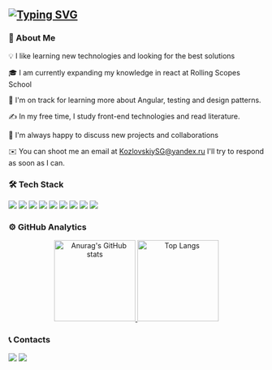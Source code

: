 ## [![Typing SVG](https://readme-typing-svg.herokuapp.com?lines=Hey+there!+I'm+Sergey)](https://git.io/typing-svg)
### :briefcase: About Me
:bulb: I like learning new technologies and looking for the best solutions

🎓 I am currently expanding my knowledge in react at Rolling Scopes School

🌱 I'm on track for learning more about Angular, testing and design patterns.

✍️  In my free time, I study front-end technologies and read literature.

💬 I'm always happy to discuss new projects and collaborations

✉️  You can shoot me an email at <KozlovskiySG@yandex.ru> I'll try to respond as soon as I can.

### 🛠 Tech Stack
<span><img src="https://img.shields.io/badge/-HTML5-orange"></span>
<span><img src="https://img.shields.io/badge/-CSS3-informational"></span>
<span><img src="https://img.shields.io/badge/-JavaScript-yellow"></span>
<span><img src="https://img.shields.io/badge/-TypeScript-blue"></span>
<span><img src="https://img.shields.io/badge/-Sass-red"></span>
<span><img src="https://img.shields.io/badge/-BOOTSTRAP-blueviolet"></span>
<span><img src="https://img.shields.io/badge/-React-%2361dafb"></span>
<span><img src="https://img.shields.io/badge/-Redux-%23764abc"></span>
<span><img src="https://img.shields.io/badge/-VSCode-blue"></span>
### ⚙️  GitHub Analytics
<p align="center"  dir="auto">
<a href="https://github.com/SergeyKozlovskiy">
  <img height="160px"
src="https://camo.githubusercontent.com/4731bae44841342ce4623da88596f180153945a5aba5aa885d469af49275afce/68747470733a2f2f6769746875622d726561646d652d73746174732e76657263656c2e6170702f6170693f757365726e616d653d5365726765794b6f7a6c6f76736b69792673686f775f69636f6e733d74727565267468656d653d7261646963616c" alt="Anurag's GitHub stats" data-canonical-src="https://github-readme-stats-eight-theta.vercel.app/api?username=SergeyKozlovskiy&show_icons=true&theme=algolia&include_all_commits=true&count_private=true" style="max-width: 100%;">
<img
height="160px" src="https://camo.githubusercontent.com/f4efc597b896bff48a3d05bc61557d546c58a68684813b48d3ae1024f4844d9c/68747470733a2f2f6769746875622d726561646d652d73746174732e76657263656c2e6170702f6170692f746f702d6c616e67732f3f757365726e616d653d5365726765794b6f7a6c6f76736b6979266c61796f75743d636f6d70616374" alt="Top Langs" data-canonical-src="https://github-readme-stats.vercel.app/api/top-langs/?username=SergeyKozlovskiy&layout=compact&langs_count=8&theme=algolia" style="max-width: 100%;">
</a>
</p>

### :telephone_receiver: Contacts
 [<img src="https://img.icons8.com/color/48/000000/telegram-app--v1.png"/>](https://t.me/KozlovskiySG "Telegramm")
 [<img src="https://img.icons8.com/doodle/48/000000/yandex-logo.png"/>](mailto:KozlovskiySG@yandex.ru "Yandex")


